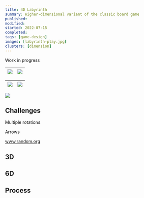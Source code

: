 ```yaml
---
title: 4D Labyrinth
summary: Higher-dimensional variant of the classic board game
published:
modified:
started: 2022-07-15
completed:
tags: [game-design]
images: [labyrinth-play.jpg]
clusters: [dimension]
---
```


Work in progress

| ![](/images/labyrinth-1-3.jpg) | ![](/images/labyrinth-18-20.jpg) |
| - | - |

| ![](/images/labyrinth-board-full.jpg) | ![](/images/labyrinth-board-empty.jpg) |
| - | - |

![](/images/labyrinth-bricks.jpg)

## Challenges

Multiple rotations

Arrows

www.random.org

## 3D

## 6D

## Process
